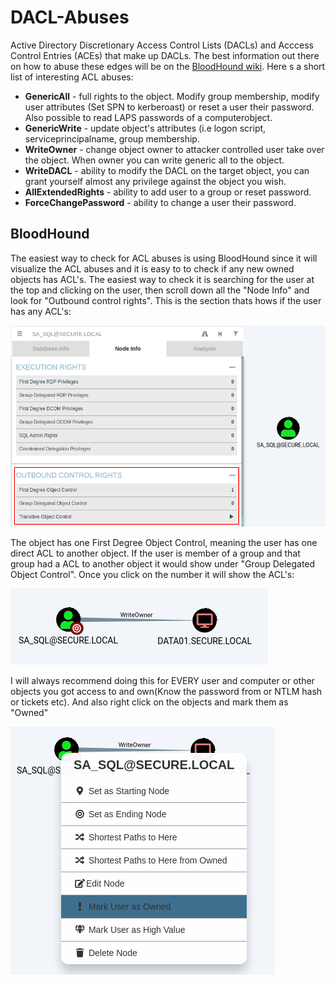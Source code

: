 # DACL-Abuses

Active Directory Discretionary Access Control Lists (DACLs) and Acccess Control Entries (ACEs) that make up DACLs. The best information out there on how to abuse these edges will be on the [BloodHound wiki](https://bloodhound.readthedocs.io/en/latest/data-analysis/edges.html). Here s a short list of interesting ACL abuses:

* **GenericAll** - full rights to the object. Modify group membership, modify user attributes (Set SPN to kerberoast) or reset a user their password. Also possible to read LAPS passwords of a computerobject.
* **GenericWrite** - update object's attributes (i.e logon script, serviceprincipalname, group membership.
* **WriteOwner** - change object owner to attacker controlled user take over the object. When owner you can write generic all to the object.
* **WriteDACL** - ability to modify the DACL on the target object, you can grant yourself almost any privilege against the object you wish.
* **AllExtendedRights** - ability to add user to a group or reset password.
* **ForceChangePassword** - ability to change a user their password.

## BloodHound

The easiest way to check for ACL abuses is using BloodHound since it will visualize the ACL abuses and it is easy to to check if any new owned objects has ACL's. The easiest way to check it is searching for the user at the top and clicking on the user, then scroll down all the "Node Info" and look for "Outbound control rights". This is the section thats hows if the user has any ACL's:

![](<../../../.gitbook/assets/image (40) (1) (1).png>)

The object has one First Degree Object Control, meaning the user has one direct ACL to another object. If the user is member of a group and that group had a ACL to another object it would show under "Group Delegated Object Control". Once you click on the number it will show the ACL's:

![](<../../../.gitbook/assets/image (20) (1).png>)

I will always recommend doing this for EVERY user and computer or other objects you got access to and own(Know the password from or NTLM hash or tickets etc). And also right click on the objects and mark them as "Owned"

![](<../../../.gitbook/assets/image (44).png>)
